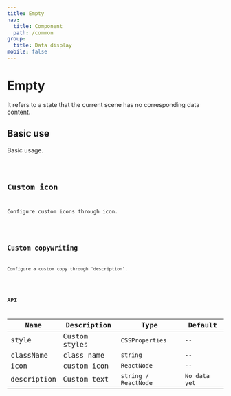 ```yaml
---
title: Empty
nav:
  title: Component
  path: /common
group:
  title: Data display
mobile: false
---
```


# Empty

It refers to a state that the current scene has no corresponding data content.

## Basic use

Basic usage.

<code src="./demos/index1.tsx" />

## Custom icon

Configure custom icons through icon.

<code src="./demos/index2.tsx" />

## Custom copywriting

Configure a custom copy through 'description'.

<code src="./demos/index3.tsx" />

## API

| Name        | Description   | Type                 | Default       |
| ----------- | ------------- | -------------------- | ------------- |
| style       | Custom styles | `CSSProperties`      | `--`          |
| className   | class name    | `string`             | `--`          |
| icon        | custom icon   | `ReactNode`          | `--`          |
| description | Custom text   | `string / ReactNode` | `No data yet` |
